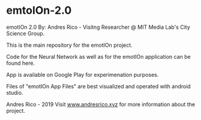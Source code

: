 # emtoIOn-2.0

emotIOn 2.0
By: Andres Rico - Visitng Researcher @ MIT Media Lab's City Science Group.

This is the main repository for the emotIOn project. 

Code for the Neural Network as well as for the emotIOn application can be found here.

App is available on Google Play for experimenation purposes. 

Files of "emotIOn App Files" are best visualized and operated with android studio. 

Andres Rico - 2019
Visit www.andresrico.xyz for more information about the project. 
